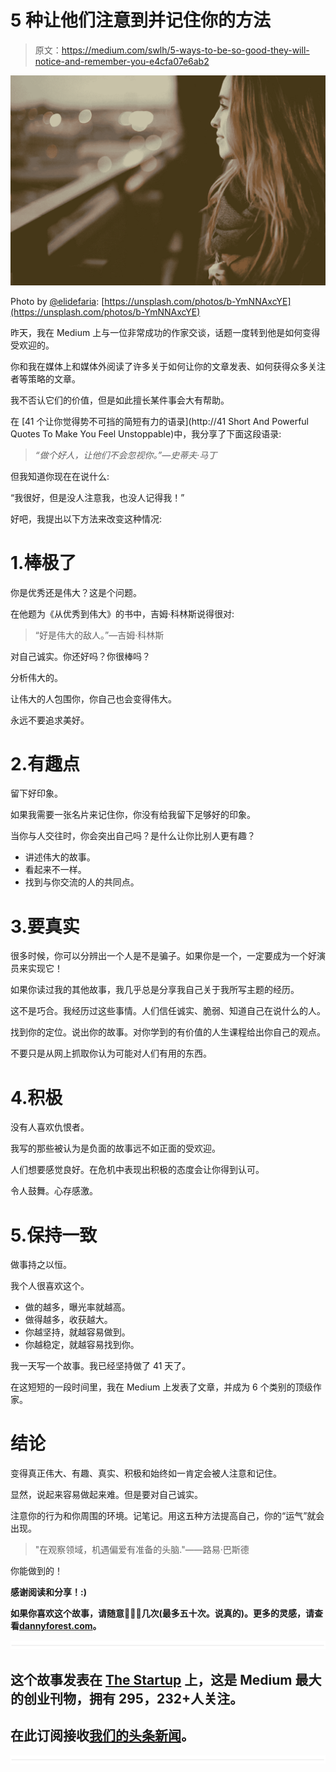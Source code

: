 # 5 种让他们注意到并记住你的方法

> 原文：<https://medium.com/swlh/5-ways-to-be-so-good-they-will-notice-and-remember-you-e4cfa07e6ab2>

![](img/675426e2fff8c725b9aa81927113d60b.png)

Photo by [@elidefaria](https://unsplash.com/@elidefaria): [https://unsplash.com/photos/b-YmNNAxcYE](https://unsplash.com/photos/b-YmNNAxcYE)

昨天，我在 Medium 上与一位非常成功的作家交谈，话题一度转到他是如何变得受欢迎的。

你和我在媒体上和媒体外阅读了许多关于如何让你的文章发表、如何获得众多关注者等策略的文章。

我不否认它们的价值，但是如此擅长某件事会大有帮助。

在 [41 个让你觉得势不可挡的简短有力的语录](http://41 Short And Powerful Quotes To Make You Feel Unstoppable)中，我分享了下面这段语录:

> *“做个好人，让他们不会忽视你。”—史蒂夫·马丁*

但我知道你现在在说什么:

“我很好，但是没人注意我，也没人记得我！”

好吧，我提出以下方法来改变这种情况:

# 1.棒极了

你是优秀还是伟大？这是个问题。

在他题为《从优秀到伟大》的书中，吉姆·科林斯说得很对:

> “好是伟大的敌人。”—吉姆·科林斯

对自己诚实。你还好吗？你很棒吗？

分析伟大的。

让伟大的人包围你，你自己也会变得伟大。

永远不要追求美好。

# 2.有趣点

留下好印象。

如果我需要一张名片来记住你，你没有给我留下足够好的印象。

当你与人交往时，你会突出自己吗？是什么让你比别人更有趣？

*   讲述伟大的故事。
*   看起来不一样。
*   找到与你交流的人的共同点。

# 3.要真实

很多时候，你可以分辨出一个人是不是骗子。如果你是一个，一定要成为一个好演员来实现它！

如果你读过我的其他故事，我几乎总是分享我自己关于我所写主题的经历。

这不是巧合。我经历过这些事情。人们信任诚实、脆弱、知道自己在说什么的人。

找到你的定位。说出你的故事。对你学到的有价值的人生课程给出你自己的观点。

不要只是从网上抓取你认为可能对人们有用的东西。

# 4.积极

没有人喜欢仇恨者。

我写的那些被认为是负面的故事远不如正面的受欢迎。

人们想要感觉良好。在危机中表现出积极的态度会让你得到认可。

令人鼓舞。心存感激。

# 5.保持一致

做事持之以恒。

我个人很喜欢这个。

*   做的越多，曝光率就越高。
*   做得越多，收获越大。
*   你越坚持，就越容易做到。
*   你越稳定，就越容易找到你。

我一天写一个故事。我已经坚持做了 41 天了。

在这短短的一段时间里，我在 Medium 上发表了文章，并成为 6 个类别的顶级作家。

# 结论

变得真正伟大、有趣、真实、积极和始终如一肯定会被人注意和记住。

显然，说起来容易做起来难。但是要对自己诚实。

注意你的行为和你周围的环境。记笔记。用这五种方法提高自己，你的“运气”就会出现。

> "在观察领域，机遇偏爱有准备的头脑."——路易·巴斯德

你能做到的！

**感谢阅读和分享！:)**

**如果你喜欢这个故事，请随意**👏👏👏**几次(最多五十次。说真的)。更多的灵感，请查看**[**dannyforest.com**](http://dannyforest.com/)**。**

![](img/731acf26f5d44fdc58d99a6388fe935d.png)

## 这个故事发表在 [The Startup](https://medium.com/swlh) 上，这是 Medium 最大的创业刊物，拥有 295，232+人关注。

## 在此订阅接收[我们的头条新闻](http://growthsupply.com/the-startup-newsletter/)。

![](img/731acf26f5d44fdc58d99a6388fe935d.png)